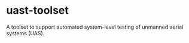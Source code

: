 # uast-toolset
A toolset to support automated system-level testing of unmanned aerial systems (UAS). 
